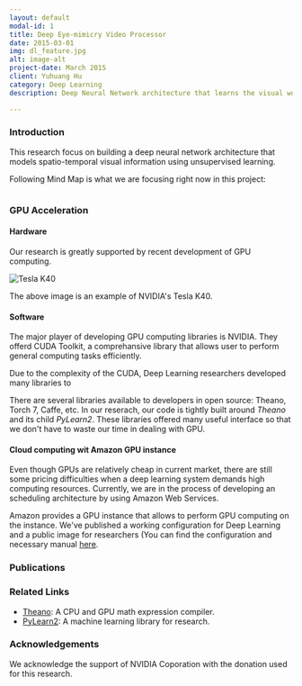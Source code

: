 ```yaml
---
layout: default
modal-id: 1
title: Deep Eye-mimicry Video Processor
date: 2015-03-01
img: dl_feature.jpg
alt: image-alt
project-date: March 2015
client: Yuhuang Hu
category: Deep Learning
description: Deep Neural Network architecture that learns the visual world.

---
```



### Introduction

This research focus on building a deep neural network architecture that models spatio-temporal visual information using unsupervised learning.

Following Mind Map is what we are focusing right now in this project:

<div>
<p>
    <img class="img-responsive" src="http://arlab.github.io/img/deep-eye-mind-map.png" alt="">
</p>
</div>


### GPU Acceleration

#### Hardware

Our research is greatly supported by recent development of GPU computing.

![Tesla K40](http://arlab.github.io/img/nvidia-tesla-k40.jpg)

The above image is an example of NVIDIA's Tesla K40.

#### Software

The major player of developing GPU computing libraries is NVIDIA. They offerd CUDA Toolkit, a comprehansive library that allows user to perform general computing tasks efficiently.

Due to the complexity of the CUDA, Deep Learning researchers developed many libraries to 

There are several libraries available to developers in open source: Theano, Torch 7, Caffe, etc. In our reserach, our code is tightly built around _Theano_ and its child _PyLearn2_. These libraries offered many useful interface so that we don't have to waste our time in dealing with GPU.

#### Cloud computing wit Amazon GPU instance

Even though GPUs are relatively cheap in current market, there are still some pricing difficulties when a deep learning system demands high computing resources. Currently, we are in the process of developing an scheduling architecture by using Amazon Web Services.

Amazon provides a GPU instance that allows to perform GPU computing on the instance. We've published a working configuration for Deep Learning and a public image for researchers (You can find the configuration and necessary manual [here](https://github.com/duguyue100/awsdlgpu).

### Publications

### Related Links

+ [Theano](http://deeplearning.net/software/theano/): A CPU and GPU math expression compiler.
+ [PyLearn2](http://deeplearning.net/software/pylearn2/): A machine learning library for research.

### Acknowledgements

We acknowledge the support of NVIDIA Coporation with the donation used for this research.

